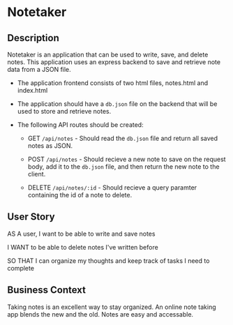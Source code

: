 # Notetaker

## Description

Notetaker is an application that can be used to write, save, and delete notes. This application uses an express backend to save and retrieve note data from a JSON file.

* The application frontend consists of two html files, notes.html and index.html

* The application should have a `db.json` file on the backend that will be used to store and retrieve notes.  

* The following API routes should be created:

  * GET `/api/notes` - Should read the `db.json` file and return all saved notes as JSON.

  * POST `/api/notes` - Should recieve a new note to save on the request body, add it to the `db.json` file, and then return the new note to the client.

  * DELETE `/api/notes/:id` - Should recieve a query paramter containing the id of a note to delete. 

## User Story

AS A user, I want to be able to write and save notes

I WANT to be able to delete notes I've written before

SO THAT I can organize my thoughts and keep track of tasks I need to complete

## Business Context

Taking notes is an excellent way to stay organized.  An online note taking app blends the new and the old.  Notes are easy and accessable.

